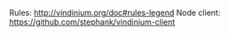 Rules: http://vindinium.org/doc#rules-legend
Node client: https://github.com/stephank/vindinium-client
